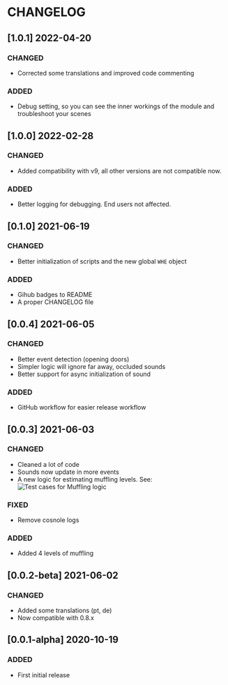 # CHANGELOG

## [1.0.1] 2022-04-20

### CHANGED

-   Corrected some translations and improved code commenting

### ADDED

-   Debug setting, so you can see the inner workings of the module and troubleshoot your scenes

## [1.0.0] 2022-02-28

### CHANGED

-   Added compatibility with v9, all other versions are not compatible now.

### ADDED

-   Better logging for debugging. End users not affected.

## [0.1.0] 2021-06-19

### CHANGED

-   Better initialization of scripts and the new global `WHE` object

### ADDED

-   Gihub badges to README
-   A proper CHANGELOG file

## [0.0.4] 2021-06-05

### CHANGED

-   Better event detection (opening doors)
-   Simpler logic will ignore far away, occluded sounds
-   Better support for async initialization of sound

### ADDED

-   GitHub workflow for easier release workflow

## [0.0.3] 2021-06-03

### CHANGED

-   Cleaned a lot of code
-   Sounds now update in more events
-   A new logic for estimating muffling levels. See:
    ![Test cases for Muffling logic](https://raw.githubusercontent.com/SebaSOFT/walls-have-ears/develop/mufflingLogic.jpg)

### FIXED

-   Remove cosnole logs

### ADDED

-   Added 4 levels of muffling

## [0.0.2-beta] 2021-06-02

### CHANGED

-   Added some translations (pt, de)
-   Now compatible with 0.8.x

## [0.0.1-alpha] 2020-10-19

### ADDED

-   First initial release
